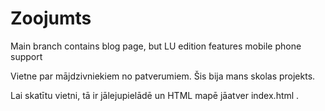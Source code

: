 # Zoojumts
Main branch contains blog page, but LU edition features mobile phone support

Vietne par mājdzivniekiem no patverumiem. Šis bija mans skolas projekts.

Lai skatītu vietni, tā ir jālejupielādē un HTML mapē jāatver index.html .
